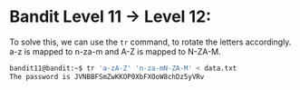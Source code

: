 # Bandit Level 11 -> Level 12:

To solve this, we can use the `tr` command, to rotate the letters accordingly. a-z is mapped to n-za-m and A-Z is mapped to N-ZA-M.

```sh
bandit11@bandit:~$ tr 'a-zA-Z' 'n-za-mN-ZA-M' < data.txt
The password is JVNBBFSmZwKKOP0XbFXOoW8chDz5yVRv
```
